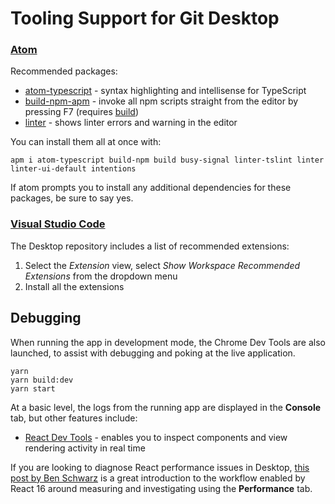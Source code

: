 # Tooling Support for Git Desktop

### [Atom](https://atom.io/)

Recommended packages:

* [atom-typescript](https://atom.io/packages/atom-typescript) - syntax
  highlighting and intellisense for TypeScript
* [build-npm-apm](https://atom.io/packages/build-npm-apm) - invoke
  all npm scripts straight from the editor by pressing F7 (requires
  [build](https://atom.io/packages/build))
* [linter](https://atom.io/packages/linter) - shows linter errors and warning in the editor

You can install them all at once with:

```shellsession
apm i atom-typescript build-npm build busy-signal linter-tslint linter linter-ui-default intentions
```

If atom prompts you to install any additional dependencies for these packages, be sure to say yes.

### [Visual Studio Code](https://code.visualstudio.com/)

The Desktop repository includes a list of recommended extensions:

1. Select the _Extension_ view, select _Show Workspace Recommended Extensions_ from the dropdown menu
2. Install all the extensions

## Debugging

When running the app in development mode, the Chrome Dev Tools are also launched, to assist with debugging and poking at the live application.

```shellsession
yarn
yarn build:dev
yarn start
```

At a basic level, the logs from the running app are displayed in the **Console** tab, but other features include:

* [React Dev Tools](https://chrome.google.com/webstore/detail/react-developer-tools/fmkadmapgofadopljbjfkapdkoienihi?hl=en) - enables you to inspect components and view rendering activity in real time

If you are looking to diagnose React performance issues in Desktop, [this post by Ben Schwarz](https://building.calibreapp.com/debugging-react-performance-with-react-16-and-chrome-devtools-c90698a522ad)
is a great introduction to the workflow enabled by React 16 around measuring and investigating using the **Performance** tab.
